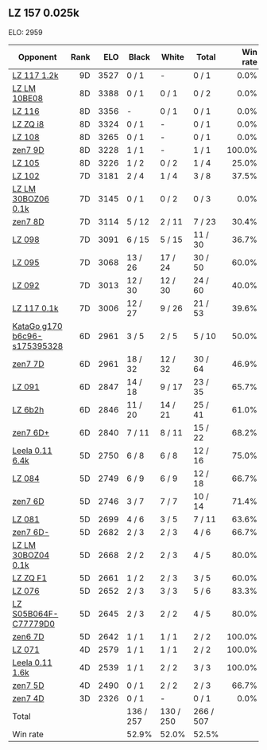 ## LZ 157 0.025k ##

ELO: 2959

Opponent | Rank | ELO | Black | White | Total | Win rate
---------|-----:|----:|-------|-------|-------|-------:
[LZ 117 1.2k](LZ%20117%201.2k.md) | 9D | 3527 | 0 / 1 | - | 0 / 1 | 0.0%
[LZ LM 10BE08](LZ%20LM%2010BE08.md) | 8D | 3388 | 0 / 1 | 0 / 1 | 0 / 2 | 0.0%
[LZ 116](LZ%20116.md) | 8D | 3356 | - | 0 / 1 | 0 / 1 | 0.0%
[LZ ZQ i8](LZ%20ZQ%20i8.md) | 8D | 3324 | 0 / 1 | - | 0 / 1 | 0.0%
[LZ 108](LZ%20108.md) | 8D | 3265 | 0 / 1 | - | 0 / 1 | 0.0%
[zen7 9D](zen7%209D.md) | 8D | 3228 | 1 / 1 | - | 1 / 1 | 100.0%
[LZ 105](LZ%20105.md) | 8D | 3226 | 1 / 2 | 0 / 2 | 1 / 4 | 25.0%
[LZ 102](LZ%20102.md) | 7D | 3181 | 2 / 4 | 1 / 4 | 3 / 8 | 37.5%
[LZ LM 30BOZ06 0.1k](LZ%20LM%2030BOZ06%200.1k.md) | 7D | 3145 | 0 / 1 | 0 / 2 | 0 / 3 | 0.0%
[zen7 8D](zen7%208D.md) | 7D | 3114 | 5 / 12 | 2 / 11 | 7 / 23 | 30.4%
[LZ 098](LZ%20098.md) | 7D | 3091 | 6 / 15 | 5 / 15 | 11 / 30 | 36.7%
[LZ 095](LZ%20095.md) | 7D | 3068 | 13 / 26 | 17 / 24 | 30 / 50 | 60.0%
[LZ 092](LZ%20092.md) | 7D | 3013 | 12 / 30 | 12 / 30 | 24 / 60 | 40.0%
[LZ 117 0.1k](LZ%20117%200.1k.md) | 7D | 3006 | 12 / 27 | 9 / 26 | 21 / 53 | 39.6%
[KataGo g170 b6c96-s175395328](KataGo%20g170%20b6c96-s175395328.md) | 6D | 2961 | 3 / 5 | 2 / 5 | 5 / 10 | 50.0%
[zen7 7D](zen7%207D.md) | 6D | 2961 | 18 / 32 | 12 / 32 | 30 / 64 | 46.9%
[LZ 091](LZ%20091.md) | 6D | 2847 | 14 / 18 | 9 / 17 | 23 / 35 | 65.7%
[LZ 6b2h](LZ%206b2h.md) | 6D | 2846 | 11 / 20 | 14 / 21 | 25 / 41 | 61.0%
[zen7 6D+](zen7%206D+.md) | 6D | 2840 | 7 / 11 | 8 / 11 | 15 / 22 | 68.2%
[Leela 0.11 6.4k](Leela%200.11%206.4k.md) | 5D | 2750 | 6 / 8 | 6 / 8 | 12 / 16 | 75.0%
[LZ 084](LZ%20084.md) | 5D | 2749 | 6 / 9 | 6 / 9 | 12 / 18 | 66.7%
[zen7 6D](zen7%206D.md) | 5D | 2746 | 3 / 7 | 7 / 7 | 10 / 14 | 71.4%
[LZ 081](LZ%20081.md) | 5D | 2699 | 4 / 6 | 3 / 5 | 7 / 11 | 63.6%
[zen7 6D-](zen7%206D-.md) | 5D | 2682 | 2 / 3 | 2 / 3 | 4 / 6 | 66.7%
[LZ LM 30BOZ04 0.1k](LZ%20LM%2030BOZ04%200.1k.md) | 5D | 2668 | 2 / 2 | 2 / 3 | 4 / 5 | 80.0%
[LZ ZQ F1](LZ%20ZQ%20F1.md) | 5D | 2661 | 1 / 2 | 2 / 3 | 3 / 5 | 60.0%
[LZ 076](LZ%20076.md) | 5D | 2652 | 2 / 3 | 3 / 3 | 5 / 6 | 83.3%
[LZ S05B064F-C77779D0](LZ%20S05B064F-C77779D0.md) | 5D | 2645 | 2 / 3 | 2 / 2 | 4 / 5 | 80.0%
[zen6 7D](zen6%207D.md) | 5D | 2642 | 1 / 1 | 1 / 1 | 2 / 2 | 100.0%
[LZ 071](LZ%20071.md) | 4D | 2579 | 1 / 1 | 1 / 1 | 2 / 2 | 100.0%
[Leela 0.11 1.6k](Leela%200.11%201.6k.md) | 4D | 2539 | 1 / 1 | 2 / 2 | 3 / 3 | 100.0%
[zen7 5D](zen7%205D.md) | 4D | 2490 | 0 / 1 | 2 / 2 | 2 / 3 | 66.7%
[zen7 4D](zen7%204D.md) | 3D | 2326 | 0 / 1 | - | 0 / 1 | 0.0%
Total | | | 136 / 257 | 130 / 250 | 266 / 507 | 
Win rate| | | 52.9% | 52.0% | 52.5% | 
